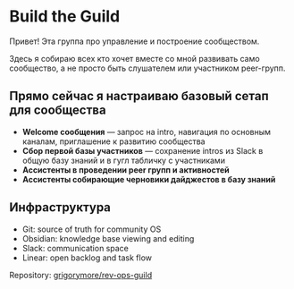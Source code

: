 # Build the Guild

Привет! Эта группа про управление и построение сообществом.

Здесь я собираю всех кто хочет вместе со мной развивать само сообщество, а не просто быть слушателем или участником peer-групп.

## Прямо сейчас я настраиваю базовый сетап для сообщества

- **Welcome сообщения** — запрос на intro, навигация по основным каналам, приглашение к развитию сообщества
- **Сбор первой базы участников** — сохранение intros из Slack в общую базу знаний и в гугл табличку с участниками
- **Ассистенты в проведении peer групп и активностей**
- **Ассистенты собирающие черновики дайджестов в базу знаний**

## Инфраструктура

- Git: source of truth for community OS
- Obsidian: knowledge base viewing and editing
- Slack: communication space
- Linear: open backlog and task flow

Repository: [grigorymore/rev-ops-guild](https://github.com/grigorymore/rev-ops-guild)
